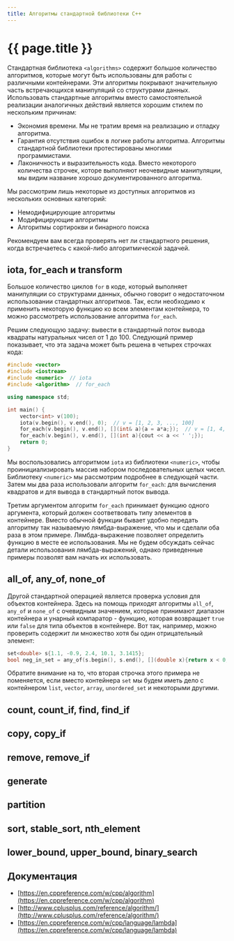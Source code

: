 ```yaml
---
title: Алгоритмы стандартной библиотеки C++
---
```


# {{ page.title }}

Стандартная библиотека `<algorithms>` содержит большое количество алгоритмов, которые могут быть использованы для работы с различными контейнерами. Эти алгоритмы покрывают значительную часть встречающихся манипуляций со структурами данных. Использовать стандартные алгоритмы вместо самостоятельной реализации аналогичных действий является хорошим стилем по нескольким причинам:

* Экономия времени. Мы не тратим время на реализацию и отладку алгоритма.
* Гарантия отсутствия ошибок в логике работы алгоритма. Алгоритмы стандартной библиотеки протестированы многими программистами.
* Лаконичность и выразительность кода. Вместо некоторого количества строчек, которе выполняют неочевидные манипуляции, мы видим название хорошо документированного алгоритма.

Мы рассмотрим лишь некоторые из доступных алгоритмов из нескольких основных категорий:

* Немодифицирующие алгоритмы
* Модифицирующие алгоритмы
* Алгоритмы сортирокви и бинарного поиска

Рекомендуем вам всегда проверять нет ли стандартного решения, когда встречаетесь с какой-либо алгоритмической задачей.

<!-- ## Немодифицирующие алгоритмы -->

## iota, for_each и transform

Большое количество циклов `for` в коде, который выполняет манипуляции со структурами данных, обычно говорит о недостаточном использовании стандартных алгоритмов. Так, если необходимо к применить некоторую функцию ко всем элементам контейнера, то можно рассмотреть использование алгоритма `for_each`.

Решим следующую задачу: вывести в стандартный поток вывода квадраты натуральных чисел от 1 до 100. Следующий пример показывает, что эта задача может быть решена в четырех строчках кода:

```cpp
#include <vector>
#include <iostream>
#include <numeric>  // iota
#include <algorithm>  // for_each

using namespace std;

int main() {
    vector<int> v(100);
    iota(v.begin(), v.end(), 0);  // v = [1, 2, 3, ..., 100]
    for_each(v.begin(), v.end(), [](int& a){a = a*a;});  // v = [1, 4, 9, ..., 10000]
    for_each(v.begin(), v.end(), [](int a){cout << a << ' ';});
    return 0;
}
```

Мы воспользовались алгоритмом `iota` из библиотеки `<numeric>`, чтобы проинициализировать массив набором последовательных целых чисел. Библиотеку `<numeric>` мы рассмотрим подробнее в следующей части. Затем мы два раза использовали алгоритм `for_each`: для вычисления квадратов и для вывода в стандартный поток вывода.

Третим аргументом алгоритм `for_each` принимает функцию одного аргумента, который должен соответвовать типу элементов в контейнере. Вместо обычной функции бывает удобно передать алгоритму так называемую лямбда-выражение, что мы и сделали оба раза в этом примере. Лямбда-выражение позволяет определить функцию в месте ее использования. Мы не будем обсуждать сейчас детали использования лямбда-выражений, однако приведенные примеры позволят вам начать их использовать.

## all_of, any_of, none_of

Другой стандартной операцией является проверка условия для объектов контейнера. Здесь на помощь приходят алгоритмы `all_of`, `any_of` и `none_of` с очевидным значением, которые принимают диапазон контейнера и унарный компаратор - функцию, которая возвращает `true` или `false` для типа объектов в контейнере. Вот так, например, можно проверить содержит ли множество хотя бы один отрицательный элемент:

```cpp
set<double> s{1.1, -0.9, 2.4, 10.1, 3.1415};
bool neg_in_set = any_of(s.begin(), s.end(), [](double x){return x < 0;});  // true
```

Обратите внимание на то, что вторая строчка этого примера не поменяется, если вместо контейнера `set` мы будем иметь дело с контейнером `list`, `vector`, `array`, `unordered_set` и некоторыми другими.

## count, count_if, find, find_if

## copy, copy_if

## remove, remove_if

## generate

## partition

## sort, stable_sort, nth_element

## lower_bound, upper_bound, binary_search



## Документация

* [https://en.cppreference.com/w/cpp/algorithm](https://en.cppreference.com/w/cpp/algorithm)
* [http://www.cplusplus.com/reference/algorithm/](http://www.cplusplus.com/reference/algorithm/)
* [https://en.cppreference.com/w/cpp/language/lambda](https://en.cppreference.com/w/cpp/language/lambda)
